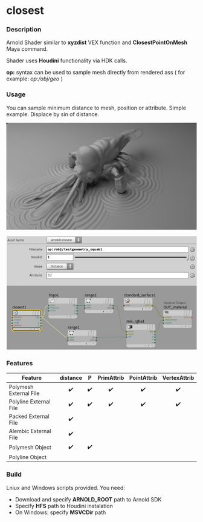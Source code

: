 # closest

### Description
Arnold Shader similar to **xyzdist** VEX function and **ClosestPointOnMesh** Maya command.

Shader uses **Houdini** functionality via HDK calls.

**op:** syntax can be used to sample mesh directly from rendered ass ( for example: *op:/obj/geo* )

### Usage
You can sample minimum distance to mesh, position or attribute.
Simple example. Displace by sin of distance.

![Displacement Example](/images/displace_sin_distance.jpg)

![Network Example](/images/network_example.jpg)

### Features
Feature | distance | P | PrimAttrib | PointAttrib | VertexAttrib
---|:---:|:---:|:---:|:---:|:---:
Polymesh External File | :heavy_check_mark: | :heavy_check_mark: | :heavy_check_mark: | :heavy_check_mark: | :heavy_check_mark:
Polyline External File | :heavy_check_mark: | :heavy_check_mark: | :heavy_check_mark: | :heavy_check_mark: | :heavy_check_mark:
Packed External File | :heavy_check_mark:
Alembic External File | :heavy_check_mark: 
Polymesh Object | :heavy_check_mark: | :heavy_check_mark:
Polyline Object |

### Build
Lniux and Windows scripts provided. You need:
- Download and specify **ARNOLD_ROOT** path to Arnold SDK
- Specify **HFS** path to Houdini instalation
- On Windows: specify **MSVCDir** path
